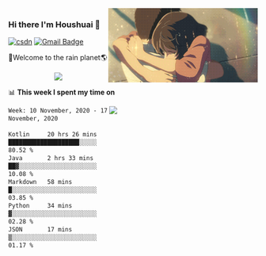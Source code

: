 <img  align='right' height="150" src="https://github.com/LikeRainDay/LikeRainDay/blob/master/pic/img_rain_1.gif?raw=true">



### Hi there I'm Houshuai :lemon:

[![csdn](https://img.shields.io/badge/-csdn-c14438?style=flat-square&logo=c&logoColor=white)](https://blog.csdn.net/qq_15807167)
[![Gmail Badge](https://img.shields.io/badge/-gmail-c14438?style=flat-square&logo=Gmail&logoColor=white&link=mailto:houshuai0816@gmail.com)](mailto:houshuai0816@gmail.com)

🚀Welcome to the rain planet🌎

<center>
<img align='center'  src="https://source.unsplash.com/random/1200x600">
</center>

📊 **This week I spent my time on**

<img align='right'   width="300" src="https://github-readme-stats.vercel.app/api?username=LikeRainDay&show_icons=true&title_color=fff&icon_color=79ff97&text_color=9f9f9f&bg_color=151515">

<!--START_SECTION:waka-->
```text
Week: 10 November, 2020 - 17 November, 2020

Kotlin     20 hrs 26 mins  ████████████████████░░░░░   80.52 % 
Java       2 hrs 33 mins   ██▓░░░░░░░░░░░░░░░░░░░░░░   10.08 % 
Markdown   58 mins         █░░░░░░░░░░░░░░░░░░░░░░░░   03.85 % 
Python     34 mins         ▓░░░░░░░░░░░░░░░░░░░░░░░░   02.28 % 
JSON       17 mins         ▒░░░░░░░░░░░░░░░░░░░░░░░░   01.17 % 
```
<!--END_SECTION:waka-->
